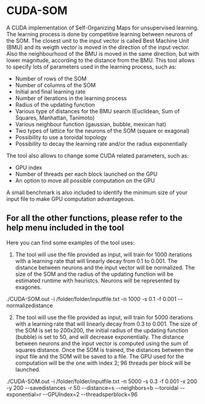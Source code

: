 # CUDA-SOM
A CUDA implementation of Self-Organizing Maps for unsupervised learning.
The learning process is done by competitive learning between neurons of the SOM.
The closest unit to the input vector is called Best Machine Unit (BMU) and its weigth vector is moved in the direction of the input vector.
Also the neighbourhood of the BMU is moved in the same direction, but with lower magnitude, according to the distance from the BMU.
This tool allows to specify lots of parameters used in the learning process, such as:
- Number of rows of the SOM
- Number of columns of the SOM
- Initial and final learning rate
- Number of iterations in the learning process
- Radius of the updating function
- Various type of distances for the BMU search (Euclidean, Sum of Squares, Manhattan, Tanimoto)
- Various neighbour function (gaussian, bubble, mexican hat)
- Two types of lattice for the neurons of the SOM (square or exagonal)
- Possibility to use a toroidal topology
- Possibility to decay the learning rate and/or the radius exponentially

The tool also allows to change some CUDA related parameters, such as:
- GPU index
- Number of threads per each block launched on the GPU
- An option to move all possible computation on the GPU

A small benchmark is also included to identify the minimum size of your input file to make GPU computation advantageous.

For all the other functions, please refer to the help menu included in the tool
--------------------------------------------------------

Here you can find some examples of the tool uses:
1) The tool will use the file provided as input, will train for 1000 iterations with a learning rate that 
will linearly decay from 0.1 to 0.001. The distance between neurons and the input vector will be normalized. 
The size of the SOM and the radius of the updating function will be estimated runtime with heuristcs. Neurons will be represented by exagones.

./CUDA-SOM.out -i /folder/folder/inputfile.txt -n 1000 -s 0.1 -f 0.001 --normalizedistance

2) The tool will use the file provided as input, will train for 5000 iterations with a learning rate that 
will linearly decay from 0.3 to 0.001. The size of the SOM is set to 200x200, the initial radius of the updating function (bubble)
is set to 50, and will decrease exponentially. The distance between neurons and the input vector is computed 
using the sum of squares distance. Once the SOM is trained, the distances between the input file and the SOM will be
saved to a file. The GPU used for the computation will be the one with index 2; 96 threads per block will be launched.

./CUDA-SOM.out -i /folder/folder/inputfile.txt -n 5000 -s 0.3 -f 0.001 -x 200 -y 200 --savedistances -r 50 --distance=s --neighbors=b --toroidal --exponential=r --GPUIndex=2 --threadsperblock=96

